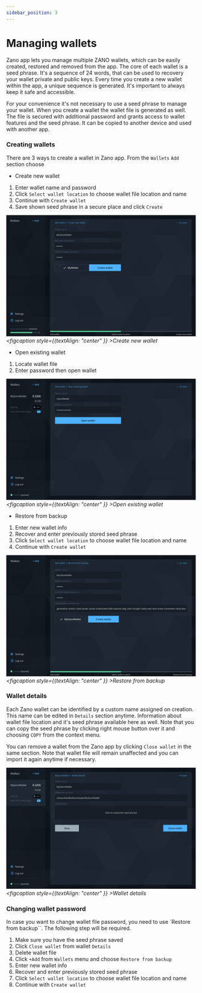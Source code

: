 ```yaml
---
sidebar_position: 3
---
```


# Managing wallets

Zano app lets you manage multiple ZANO wallets, which can be easily created, restored and removed from the app. The core of each wallet is a seed phrase. It's a sequence of 24 words, that can be used to recovery your wallet private and public keys. Every time you create a new wallet within the app, a unique sequence is generated. It's important to always keep it safe and accessible.

For your convenience it's not necessary to use a seed phrase to manage your wallet. When you create a wallet the wallet file is generated as well. The file is secured with additional password and grants access to wallet features and the seed phrase. It can be copied to another device and used with another app.

### Creating wallets

There are 3 ways to create a wallet in Zano app. From the `Wallets` `Add` section choose

- Create new wallet

1. Enter wallet name and password
2. Click `Select wallet location` to choose wallet file location and name
3. Continue with `Create wallet`
4. Save shown seed phrase in a secure place and click `Create`

![alt creating-wallets](../../../static/img/use/managing-wallets/creating-wallets.png "creating-wallets")_<figcaption style={{textAlign: "center" }} >Create new wallet</figcaption>_

- Open existing wallet

1. Locate wallet file
2. Enter password then open wallet

![alt open-existing-wallet](../../../static/img/use/managing-wallets/open-existing-wallet.png "open-existing-wallet ")_<figcaption style={{textAlign: "center" }} >Open existing wallet</figcaption>_

- Restore from backup

1. Enter new wallet info
2. Recover and enter previously stored seed phrase
3. Click `Select wallet location` to choose wallet file location and name
4. Continue with `Create wallet`

![alt restore-from-backup](../../../static/img/use/managing-wallets/restore-from-backup.png "restore-from-backup")_<figcaption style={{textAlign: "center" }} >Restore from backup</figcaption>_

### Wallet details

Each Zano wallet can be identified by a custom name assigned on creation. This name can be edited in `Details` section anytime. Information about wallet file location and it's seed phrase available here as well. Note that you can copy the seed phrase by clicking right mouse button over it and choosing `COPY` from the context menu.

You can remove a wallet from the Zano app by clicking `Close wallet` in the same section. Note that wallet file will remain unaffected and you can import it again anytime if necessary.

![alt wallet-details](../../../static/img/use/managing-wallets/wallet-details.png "wallet-details")_<figcaption style={{textAlign: "center" }} >Wallet details</figcaption>_

### Changing wallet password

In case you want to change wallet file password, you need to use `Restore from backup``. The following step will be required.

1. Make sure you have the seed phrase saved
2. Click `Close wallet` from wallet `Details`
3. Delete wallet file
4. Click `+Add` from `Wallets` menu and choose `Restore from backup`
5. Enter new wallet info
6. Recover and enter previously stored seed phrase
7. Click `Select wallet location` to choose wallet file location and name
8. Continue with `Create wallet`

